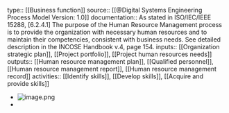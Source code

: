 type:: [[Business function]]
source:: [[@Digital Systems Engineering Process Model Version: 1.0]]
documentation:: As stated in ISO/IEC/IEEE 15288, [6.2.4.1] The purpose of the Human Resource Management process is to provide the organization with necessary human resources and to maintain their competencies, consistent with business needs.  See detailed description in the INCOSE Handbook v.4, page 154.
inputs:: [[Organization strategic plan]], [[Project portfolio]], [[Project human resources needs]]
outputs:: [[Human resource management plan]], [[Qualified personnel]], [[Human resource management report]], [[Human resource management record]]
activities:: [[Identify skills]], [[Develop skills]], [[Acquire and provide skills]]

- ![image.png](../assets/image_1689502335258_0.png)
-
